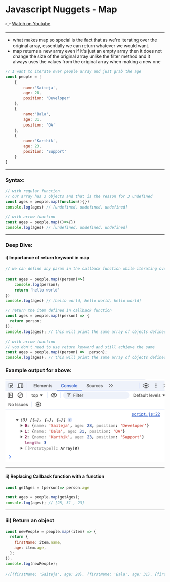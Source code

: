 # Javascript Nuggets - Map


👉 [Watch on Youtube](https://youtu.be/80KX6aD9R7M?si=GG5s4eRZxwXnnyDb)

---

- what makes map so special is the fact that as we're iterating over the original array, essentially we can return whatever we would want.
- map returns a new array even if it's just an empty array then it does not change the size of the original array unlike the filter method and it always uses the values from the original array when making a new one


```js
// I want to iterate over people array and just grab the age
const people = [
    {
        name:'Saiteja',
        age: 28,
        position: 'Developer'
    }, 
    {
        name:'Bala',
        age: 31,
        position: 'QA'
    }, 
    {
        name:'Karthik',
        age: 23,
        position: 'Support'
    }
]
```
----

### Syntax:

```js
// with regular function 
// our array has 3 objects and that is the reason for 3 undefined
const ages = people.map(function(){})
console.log(ages) // [undefined, undefined, undefined]
```

```js
// with arrow function
const ages = people.map(()=>{})
console.log(ages) // [undefined, undefined, undefined]
```

---

### Deep Dive:

#### i) Importance of return keyword in map
```js
// we can define any param in the callback function while iterating over original array (ex: orange, person, department, item)

const ages = people.map((person)=>{
    console.log(person);
    return 'hello world'
})
console.log(ages) // [hello world, hello world, hello world]
```

```js
// return the item defined in callback function
const ages = people.map((person) => {
  return person;
});
console.log(ages); // this will print the same array of objects defined in the original array
```

```js
// with arrow function
// you don't need to use return keyword and still achieve the same
const ages = people.map((person) =>  person);
console.log(ages); // this will print the same array of objects defined in the original array
```
### Example output for above: 
<img src="./imagesUsed/map-1.png">

----

#### ii) Replacing Callback function with a function

```js
const getAges = (person)=> person.age
```

```js
const ages = people.map(getAges);
console.log(ages); // [28, 31 , 23]
```

-----

### iii) Return an object

```js
const newPeople = people.map((item) => {
  return {
    firstName: item.name,
    age: item.age,
  };
});
console.log(newPeople); 

//[{firstName: 'Saiteja', age: 28}, {firstName: 'Bala', age: 31}, {firstName: 'Karthik', age: 23}]
```